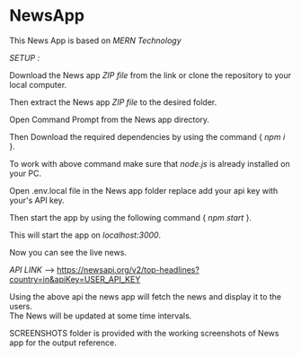 # NewsApp
This News App is based on *MERN Technology*

*SETUP :*   

  Download the News app *ZIP file* from the link or clone the repository to your local computer.  
  
  Then extract the  News app *ZIP file* to the desired folder.  
  
  Open Command Prompt from the  News app directory.  
  
  Then Download the required dependencies by using the command   { *npm i* }.  
  
  To work with above command make sure that *node.js* is already installed on your PC.  
  
  Open  .env.local file in the News app folder replace add your api key with your's API key.   
  
  Then start the app by using the following command   { *npm start* }.  
  
  This will start the app on *localhost:3000*.  
  
Now you can see the live news.  

*API LINK* --> https://newsapi.org/v2/top-headlines?country=in&apiKey=USER_API_KEY  
  
Using the above api the news app will fetch the news and display it to the users.  
The News will be updated at some time intervals.  
  
SCREENSHOTS folder is provided with the working screenshots of  News app for the output reference.
